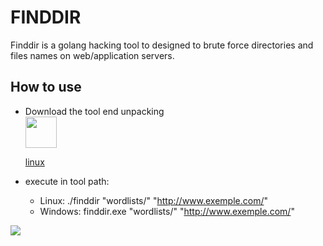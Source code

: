 # FINDDIR

Finddir is a golang hacking tool to designed to brute force directories and files names on web/application servers.

## How to use

* Download the tool end unpacking
  <br>
  <a href="https://github.com/gustavors22/finddir/releases/download/v0.1/finddir-windows.zip">
    <img src="https://cdn1.iconfinder.com/data/icons/operating-system-flat-1/30/windows_7-512.png" weight="50" height="50">
  </a>
  <a href="https://github.com/gustavors22/finddir/releases/download/v0.1/finddir-linux.zip">
    <p>linux</p>
  </a>

* execute in tool path: 
  * Linux: ./finddir "wordlists/<choose a wordlist>" "http://www.exemple.com/"
  * Windows: finddir.exe "wordlists/<choose a wordlist>" "http://www.exemple.com/"
<img src="https://drive.google.com/uc?export=view&id=1BzFc1FAAZHEflIdZ5rQyAfZadRm0sYvm">

